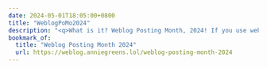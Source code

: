 ```yaml
---
date: 2024-05-01T18:05:00+0800
title: "WeblogPoMo2024"
description: "<q>What is it? Weblog Posting Month, 2024! If you use weblog.lol, or otherwise have a personal blog, you should absolutely participate in this month-long blog posting extravaganza!</q>"
bookmark_of:
  title: "Weblog Posting Month 2024"
  url: https://weblog.anniegreens.lol/weblog-posting-month-2024
---
```

